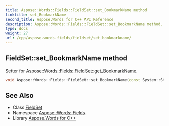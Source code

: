 ```yaml
---
title: Aspose::Words::Fields::FieldSet::set_BookmarkName method
linktitle: set_BookmarkName
second_title: Aspose.Words for C++ API Reference
description: Aspose::Words::Fields::FieldSet::set_BookmarkName method. Setter for Aspose::Words::Fields::FieldSet::get_BookmarkName in C++.
type: docs
weight: 27
url: /cpp/aspose.words.fields/fieldset/set_bookmarkname/
---
```

## FieldSet::set_BookmarkName method


Setter for [Aspose::Words::Fields::FieldSet::get_BookmarkName](../get_bookmarkname/).

```cpp
void Aspose::Words::Fields::FieldSet::set_BookmarkName(const System::String &value)
```

## See Also

* Class [FieldSet](../)
* Namespace [Aspose::Words::Fields](../../)
* Library [Aspose.Words for C++](../../../)
